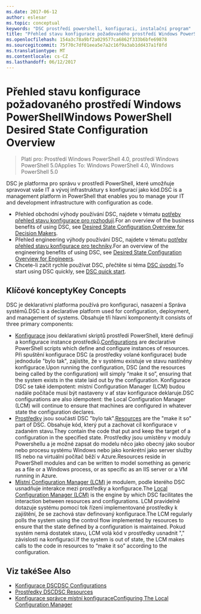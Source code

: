 ```yaml
---
ms.date: 2017-06-12
author: eslesar
ms.topic: conceptual
keywords: "DSC prostředí powershell, konfiguraci, instalační program"
title: "Přehled stavu konfigurace požadovaného prostředí Windows PowerShell"
ms.openlocfilehash: 154a3c78a9bf2a029577ca6862f333b6bfe69878
ms.sourcegitcommit: 75f70c7df01eea5e7a2c16f9a3ab1dd437a1f8fd
ms.translationtype: MT
ms.contentlocale: cs-CZ
ms.lasthandoff: 06/12/2017
---
```

# <a name="windows-powershell-desired-state-configuration-overview"></a><span data-ttu-id="bf072-103">Přehled stavu konfigurace požadovaného prostředí Windows PowerShell</span><span class="sxs-lookup"><span data-stu-id="bf072-103">Windows PowerShell Desired State Configuration Overview</span></span> 

> <span data-ttu-id="bf072-104">Platí pro: Prostředí Windows PowerShell 4.0, prostředí Windows PowerShell 5.0</span><span class="sxs-lookup"><span data-stu-id="bf072-104">Applies To: Windows PowerShell 4.0, Windows PowerShell 5.0</span></span>

<span data-ttu-id="bf072-105">DSC je platforma pro správu v prostředí PowerShell, které umožňuje spravovat vaše IT a vývoj infrastruktury s konfigurací jako kód.</span><span class="sxs-lookup"><span data-stu-id="bf072-105">DSC is a management platform in PowerShell that enables you to manage your IT and development infrastructure with configuration as code.</span></span>

- <span data-ttu-id="bf072-106">Přehled obchodní výhody používání DSC, najdete v tématu [potřeby přehled stavu konfigurace pro rozhodují](decisionMaker.md).</span><span class="sxs-lookup"><span data-stu-id="bf072-106">For an overview of the business benefits of using DSC, see [Desired State Configuration Overview for Decision Makers](decisionMaker.md).</span></span>
- <span data-ttu-id="bf072-107">Přehled engineering výhody používání DSC, najdete v tématu [potřeby přehled stavu konfigurace pro techniky](DscForEngineers.md).</span><span class="sxs-lookup"><span data-stu-id="bf072-107">For an overview of the engineering benefits of using DSC, see [Desired State Configuration Overview for Engineers](DscForEngineers.md).</span></span>
- <span data-ttu-id="bf072-108">Chcete-li začít rychle používat DSC, přečtěte si téma [DSC úvodní](quickStart.md).</span><span class="sxs-lookup"><span data-stu-id="bf072-108">To start using DSC quickly, see [DSC quick start](quickStart.md).</span></span>

## <a name="key-concepts"></a><span data-ttu-id="bf072-109">Klíčové koncepty</span><span class="sxs-lookup"><span data-stu-id="bf072-109">Key Concepts</span></span>

<span data-ttu-id="bf072-110">DSC je deklarativní platforma používá pro konfiguraci, nasazení a Správa systémů.</span><span class="sxs-lookup"><span data-stu-id="bf072-110">DSC is a declarative platform used for configuration, deployment, and management of systems.</span></span> <span data-ttu-id="bf072-111">Obsahuje tři hlavní komponenty:</span><span class="sxs-lookup"><span data-stu-id="bf072-111">It consists of three primary components:</span></span>

- <span data-ttu-id="bf072-112">[Konfigurace](configurations.md) jsou deklarativní skriptů prostředí PowerShell, které definují a konfigurace instance prostředků.</span><span class="sxs-lookup"><span data-stu-id="bf072-112">[Configurations](configurations.md) are declarative PowerShell scripts which define and configure instances of resources.</span></span>
    <span data-ttu-id="bf072-113">Při spuštění konfigurace DSC (a prostředky volané konfigurace) bude jednoduše "bylo tak", zajistíte, že v systému existuje ve stavu nastíněny konfigurace.</span><span class="sxs-lookup"><span data-stu-id="bf072-113">Upon running the configuration, DSC (and the resources being called by the configuration) will simply “make it so”, ensuring that the system exists in the state laid out by the configuration.</span></span> 
    <span data-ttu-id="bf072-114">Konfigurace DSC se také idempotent: místní Configuration Manager (LCM) budou nadále počítače musí být nastaveny v ať stav konfigurace deklaruje.</span><span class="sxs-lookup"><span data-stu-id="bf072-114">DSC configurations are also idempotent: the Local Configuration Manager (LCM) will continue to ensure that machines are configured in whatever state the configuration declares.</span></span>
- <span data-ttu-id="bf072-115">[Prostředky](resources.md) jsou součástí DSC "bylo tak".</span><span class="sxs-lookup"><span data-stu-id="bf072-115">[Resources](resources.md) are the "make it so" part of DSC.</span></span> <span data-ttu-id="bf072-116">Obsahuje kód, který put a zachovat cíl konfigurace v zadaném stavu.</span><span class="sxs-lookup"><span data-stu-id="bf072-116">They contain the code that put and keep the target of a configuration in the specified state.</span></span> 
    <span data-ttu-id="bf072-117">Prostředky jsou umístěny v moduly Powershellu a je možné zapsat do modelu něco jako obecný jako soubor nebo procesu systému Windows nebo jako konkrétní jako server služby IIS nebo na virtuální počítač běží v Azure.</span><span class="sxs-lookup"><span data-stu-id="bf072-117">Resources reside in PowerShell modules and can be written to model something as generic as a file or a Windows process, or as specific as an IIS server or a VM running in Azure.</span></span>
- <span data-ttu-id="bf072-118">[Místní Configuration Manager (LCM)](metaConfig.md) je modulem, podle kterého DSC usnadňuje interakce mezi prostředky a konfigurace.</span><span class="sxs-lookup"><span data-stu-id="bf072-118">The [Local Configuration Manager (LCM)](metaConfig.md) is the engine by which DSC facilitates the interaction between resources and configurations.</span></span> 
    <span data-ttu-id="bf072-119">LCM pravidelně dotazuje systému pomocí tok řízení implementované prostředky k zajištění, že se zachová stav definovaný konfigurace.</span><span class="sxs-lookup"><span data-stu-id="bf072-119">The LCM regularly polls the system using the control flow implemented by resources to ensure that the state defined by a configuration is maintained.</span></span> 
    <span data-ttu-id="bf072-120">Pokud systém nemá dostatek stavu, LCM volá kód v prostředky usnadnit "," závislosti na konfiguraci.</span><span class="sxs-lookup"><span data-stu-id="bf072-120">If the system is out of state, the LCM makes calls to the code in resources to “make it so” according to the configuration.</span></span> 

## <a name="see-also"></a><span data-ttu-id="bf072-121">Viz také</span><span class="sxs-lookup"><span data-stu-id="bf072-121">See Also</span></span>

- [<span data-ttu-id="bf072-122">Konfigurace DSC</span><span class="sxs-lookup"><span data-stu-id="bf072-122">DSC Configurations</span></span>](configurations.md)
- [<span data-ttu-id="bf072-123">Prostředky DSC</span><span class="sxs-lookup"><span data-stu-id="bf072-123">DSC Resources</span></span>](resources.md)
- [<span data-ttu-id="bf072-124">Konfigurace správce místní konfigurace</span><span class="sxs-lookup"><span data-stu-id="bf072-124">Configuring The Local Configuration Manager</span></span>](metaConfig.md)


